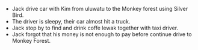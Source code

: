 * Jack drive car with Kim from uluwatu to the Monkey forest using Silver Bird.
* The driver is sleepy, their car almost hit a truck.
* Jack stop by to find and drink coffe lewak together with taxi driver.
* Jack forgot that his money is not enough to pay before continue drive to Monkey Forest.
